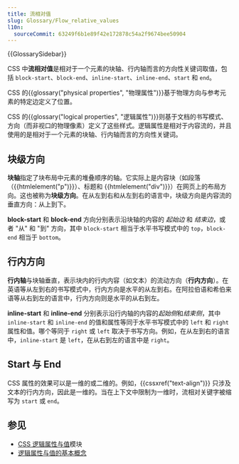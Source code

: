 ```yaml
---
title: 流相对值
slug: Glossary/Flow_relative_values
l10n:
  sourceCommit: 63249f6b1e89f42e172878c54a2f9674bee50904
---
```


{{GlossarySidebar}}

CSS 中**流相对值**是相对于一个元素的块轴、行内轴而言的方向性关键词取值，包括 `block-start`、`block-end`、`inline-start`、`inline-end`、`start` 和 `end`。

CSS 的{{glossary("physical properties", "物理属性")}}基于物理方向与参考元素的特定边定义了位置。

CSS 的{{glossary("logical properties", "逻辑属性")}}则基于文档的书写模式、方向（而非视口的物理像素）定义了这些样式。逻辑属性是相对于内容流的，并且使用的是相对于一个元素的块轴、行内轴而言的方向性关键词。

## 块级方向

**块轴**指定了块布局中元素的堆叠顺序的轴。它实际上是内容块（如段落（{{htmlelement("p")}}）、标题和 {{htmlelement("div")}}）在网页上的布局方向。这也被称为**块级方向**。在从左到右和从左到右的语言中，块级方向是内容流的垂直方向：从上到下。

**block-start** 和 **block-end** 方向分别表示沿块轴的内容的 _起始边_ 和 _结束边_，或者 "从" 和 "到" 方向，其中 `block-start` 相当于水平书写模式中的 `top`，`block-end` 相当于 `bottom`。

## 行内方向

**行内轴**与块轴垂直，表示块内的行内内容（如文本）的流动方向（**行内方向**）。在英语等从左到右的书写模式中，行内方向是水平的从左到右。在阿拉伯语和希伯来语等从右到左的语言中，行内方向则是水平的从右到左。

**inline-start** 和 **inline-end** 分别表示沿行内轴的内容的*起始侧*和*结束侧*，其中 `inline-start` 和 `inline-end` 的值和属性等同于水平书写模式中的 `left` 和 `right` 属性和值。哪个等同于 `right` 或 `left` 取决于书写方向。例如，在从左到右的语言中，`inline-start` 是 `left`，在从右到左的语言中是 `right`。

## Start 与 End

CSS 属性的效果可以是一维的或二维的。例如，{{cssxref("text-align")}} 只涉及文本的行内方向，因此是一维的。当在上下文中限制为一维时，流相对关键字被缩写为 `start` 或 `end`。

## 参见

- [CSS 逻辑属性与值](/zh-CN/docs/Web/CSS/CSS_logical_properties_and_values)模块
- [逻辑属性与值的基本概念](/zh-CN/docs/Web/CSS/CSS_logical_properties_and_values/Basic_concepts_of_logical_properties_and_values)
